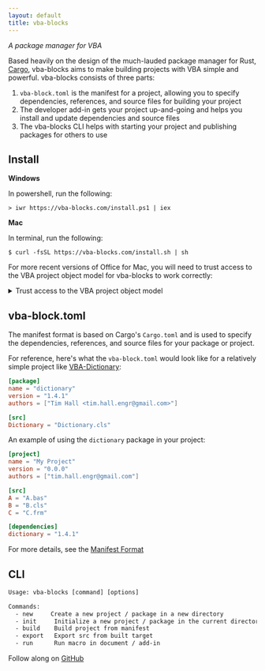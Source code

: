 ```yaml
---
layout: default
title: vba-blocks
---
```


_A package manager for VBA_

Based heavily on the design of the much-lauded package manager for Rust, [Cargo](https://crates.io/),
vba-blocks aims to make building projects with VBA simple and powerful.
vba-blocks consists of three parts:

1. `vba-block.toml` is the manifest for a project, allowing you to specify dependencies, references, and source files for building your project
2. The developer add-in gets your project up-and-going and helps you install and update dependencies and source files
3. The vba-blocks CLI helps with starting your project and publishing packages for others to use

## Install

__Windows__

In powershell, run the following:

```shellsession
> iwr https://vba-blocks.com/install.ps1 | iex
```

__Mac__

In terminal, run the following:

```shellsession
$ curl -fsSL https://vba-blocks.com/install.sh | sh
```

For more recent versions of Office for Mac, you will need to trust access to the VBA project object model for vba-blocks to work correctly:

<details>
  <summary>Trust access to the VBA project object model</summary>
  <ol>
    <li>Open Excel</li>
    <li>Click "Excel" in the menu bar</li>
    <li>Select "Preferences" in the menu</li>
    <li>Click "Security" in the Preferences dialog</li>
    <li>Check "Trust access to the VBA project object model" in the Security dialog</li>
 </ol>
 <a href="./images/trust-access-VBOM.png">Visual Instructions</a>
</details>


## vba-block.toml

The manifest format is based on Cargo's `Cargo.toml` and is used to specify the dependencies, references, and source files for your package or project.

For reference, here's what the `vba-block.toml` would look like for a relatively simple project like [VBA-Dictionary](https://github.com/VBA-tools/VBA-Dictionary):

```toml
[package]
name = "dictionary"
version = "1.4.1"
authors = ["Tim Hall <tim.hall.engr@gmail.com>"]

[src]
Dictionary = "Dictionary.cls"
```

An example of using the `dictionary` package in your project:

```toml
[project]
name = "My Project"
version = "0.0.0"
authors = ["tim.hall.engr@gmail.com"]

[src]
A = "A.bas"
B = "B.cls"
C = "C.frm"

[dependencies]
dictionary = "1.4.1"
```

For more details, see the [Manifest Format]({{baseurl}}/manifest/)

## CLI

```txt
Usage: vba-blocks [command] [options]

Commands:
  - new     Create a new project / package in a new directory
  - init     Initialize a new project / package in the current directory
  - build    Build project from manifest
  - export   Export src from built target
  - run      Run macro in document / add-in
```

Follow along on [GitHub](https://github.com/vba-blocks/vba-blocks)